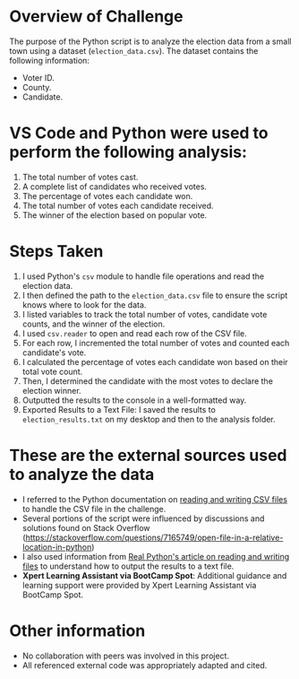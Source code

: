 # Overview of Challenge 
The purpose of the Python script is to analyze the election data from a small town using a dataset (`election_data.csv`). The dataset contains the following information:
- Voter ID.
- County.
- Candidate.

# VS Code and Python were used to perform the following analysis:
1. The total number of votes cast.
2. A complete list of candidates who received votes.
3. The percentage of votes each candidate won.
4. The total number of votes each candidate received.
5. The winner of the election based on popular vote.

# Steps Taken
1. I used Python's `csv` module to handle file operations and read the election data.
2. I then defined the path to the `election_data.csv` file to ensure the script knows where to look for the data.
3. I listed variables to track the total number of votes, candidate vote counts, and the winner of the election.
4. I used `csv.reader` to open and read each row of the CSV file.
5. For each row, I incremented the total number of votes and counted each candidate's vote.
6. I calculated the percentage of votes each candidate won based on their total vote count.
7. Then, I determined the candidate with the most votes to declare the election winner.
8. Outputted the results to the console in a well-formatted way.
9. Exported Results to a Text File: I saved the results to `election_results.txt` on my desktop and then to the analysis folder.

# These are the external sources used to analyze the data 
- I referred to the Python documentation on [reading and writing CSV files](https://docs.python.org/3/library/csv.html) to handle the CSV file in the challenge.
- Several portions of the script were influenced by discussions and solutions found on Stack Overflow (https://stackoverflow.com/questions/7165749/open-file-in-a-relative-location-in-python)
- I also used information from [Real Python's article on reading and writing files](https://realpython.com/read-write-files-python/) to understand how to output the results to a text file.
- **Xpert Learning Assistant via BootCamp Spot**: Additional guidance and learning support were provided by Xpert Learning Assistant via BootCamp Spot.

# Other information
- No collaboration with peers was involved in this project.
- All referenced external code was appropriately adapted and cited.

